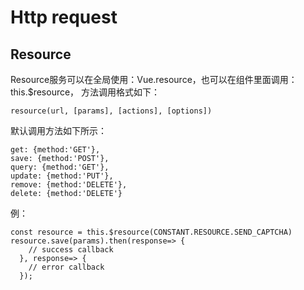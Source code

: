 Http request
====
## Resource
Resource服务可以在全局使用：Vue.resource，也可以在组件里面调用：this.$resource，
方法调用格式如下：
```
resource(url, [params], [actions], [options])
```
默认调用方法如下所示：
```
get: {method:'GET'},
save: {method:'POST'},
query: {method:'GET'},
update: {method:'PUT'},
remove: {method:'DELETE'},
delete: {method:'DELETE'}
```
例：
```
const resource = this.$resource(CONSTANT.RESOURCE.SEND_CAPTCHA)
resource.save(params).then(response=> {
    // success callback
  }, response=> {
    // error callback
  });
```